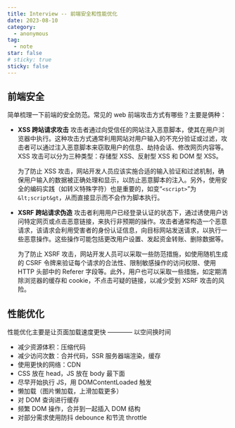 ```yaml
---
title: Interview -- 前端安全和性能优化
date: 2023-08-10
category:
  - anonymous
tag:
  - note
star: false
# sticky: true
sticky: false
---
```


## 前端安全

简单梳理一下前端的安全防范。常见的 web 前端攻击方式有哪些？主要是俩种：

- **XSS 跨站请求攻击**
  攻击者通过向受信任的网站注入恶意脚本，使其在用户浏览器中执行。这种攻击方式通常利用网站对用户输入的不充分验证或过滤，攻击者可以通过注入恶意脚本来窃取用户的信息、劫持会话、修改网页内容等。XSS 攻击可以分为三种类型：存储型 XSS、反射型 XSS 和 DOM 型 XSS。

  为了防止 XSS 攻击，网站开发人员应该实施合适的输入验证和过滤机制，确保用户输入的数据被正确处理和显示，以防止恶意脚本的注入。另外，使用安全的编码实践（如转义特殊字符）也是重要的，如变“`<script>`”为 `&lt;script&gt`，从而直接显示而不会作为脚本执行。

- **XSRF 跨站请求伪造**
  攻击者利用用户已经登录认证的状态下，通过诱使用户访问特定网页或点击恶意链接，来执行非预期的操作。攻击者通常构造一个恶意请求，该请求会利用受害者的身份认证信息，向目标网站发送请求，以执行一些恶意操作。这些操作可能包括更改用户设置、发起资金转账、删除数据等。

  为了防止 XSRF 攻击，网站开发人员可以采取一些防范措施，如使用随机生成的 CSRF 令牌来验证每个请求的合法性、限制敏感操作的访问权限、使用 HTTP 头部中的 Referer 字段等。此外，用户也可以采取一些措施，如定期清除浏览器的缓存和 cookie，不点击可疑的链接，以减少受到 XSRF 攻击的风险。

## 性能优化

性能优化主要是让页面加载速度更快 ———— 以空间换时间

- 减少资源体积：压缩代码
- 减少访问次数：合并代码，SSR 服务器端渲染，缓存
- 使用更快的网络：CDN
- CSS 放在 head，JS 放在 body 最下面
- 尽早开始执行 JS，用 DOMContentLoaded 触发
- 懒加载（图片懒加载，上滑加载更多）
- 对 DOM 查询进行缓存
- 频繁 DOM 操作，合并到一起插入 DOM 结构
- 对部分需求使用防抖 debounce 和节流 throttle
